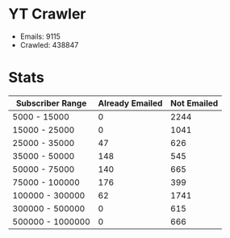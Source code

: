# YT Crawler
- Emails: 9115
- Crawled: 438847

# Stats
| Subscriber Range  | Already Emailed | Not Emailed |
|-------|-------|-------|
| 5000 - 15000 | 0 | 2244 |
| 15000 - 25000 | 0 | 1041 |
| 25000 - 35000 | 47 | 626 |
| 35000 - 50000 | 148 | 545 |
| 50000 - 75000 | 140 | 665 |
| 75000 - 100000 | 176 | 399 |
| 100000 - 300000 | 62 | 1741 |
| 300000 - 500000 | 0 | 615 |
| 500000 - 1000000 | 0 | 666 |
